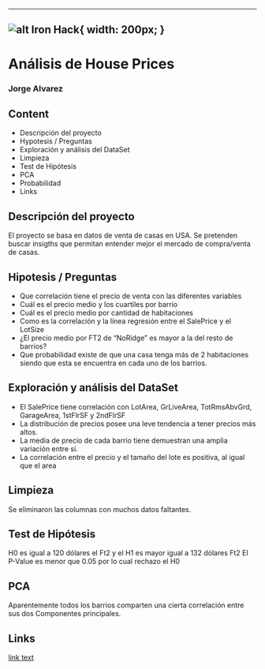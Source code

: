 
---
![alt Iron Hack](https://camo.githubusercontent.com/7b53865828a6796cb5f25926548e18dbf5e14de2/68747470733a2f2f6269742e6c792f32566e58577232  "Iron Hack"){ width: 200px; }
---

# Análisis de House Prices
### Jorge Alvarez
## Content

- Descripción del proyecto
- Hypotesis / Preguntas
- Exploración y análisis del  DataSet
- Limpieza
- Test de Hipótesis
- PCA
- Probabilidad
- Links

## Descripción del proyecto

El proyecto se basa en datos de venta de casas en USA. Se pretenden buscar insigths que permitan entender mejor el mercado de compra/venta de casas.

## Hipotesis / Preguntas
- Que correlación tiene el precio de venta con las diferentes variables
- Cuál es el precio medio y los cuartiles por barrio
- Cuál es el precio medio por cantidad de habitaciones
- Como es la correlación y la línea regresión entre el SalePrice y el LotSize
- ¿El precio medio por FT2 de “NoRidge” es mayor a la del resto de barrios?
- Que probabilidad existe de que una casa tenga más de 2 habitaciones siendo que esta se encuentra en cada uno de los barrios.

## Exploración y análisis del  DataSet
- El SalePrice tiene correlación con LotArea, GrLiveArea, TotRmsAbvGrd, GarageArea, 1stFlrSF y 2ndFlrSF
- La distribución de precios posee una leve tendencia a tener precios más altos.
- La media de precio de cada barrio tiene demuestran una amplia variación entre sí.
- La correlación entre el precio y el tamaño del lote es positiva, al igual que el area

## Limpieza
Se eliminaron las columnas con muchos datos faltantes.

## Test de Hipótesis
H0 es igual a 120 dólares el Ft2 y el H1 es mayor igual a 132 dólares Ft2
El P-Value es menor que 0.05 por lo cual rechazo el H0

## PCA
Aparentemente todos los barrios comparten una cierta correlación entre sus dos Componentes principales.

## Links
[link text](https://www.kaggle.com/c/house-prices-advanced-regression-techniques/data)

